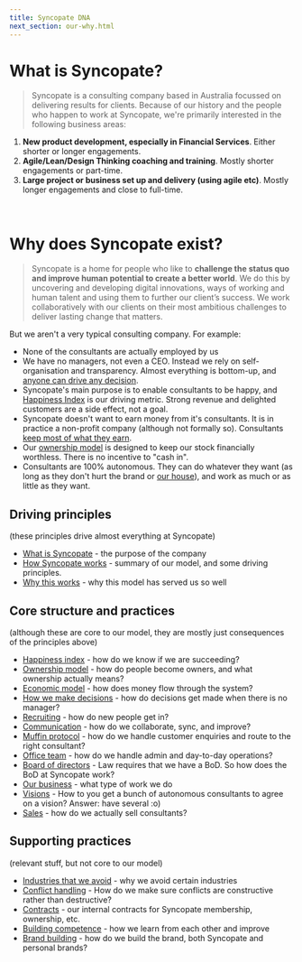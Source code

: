 ```yaml
---
title: Syncopate DNA
next_section: our-why.html
---
```


What is Syncopate?
==================

> Syncopate is a consulting company based in Australia focussed on delivering results for clients. Because of our history and the people who happen to work at Syncopate, we're primarily interested in the following business areas:

1.  **New product development, especially in Financial Services**. Either shorter or longer engagements.
2.  **Agile/Lean/Design Thinking coaching and training**. Mostly shorter engagements or part-time.
3.  **Large project or business set up and delivery (using agile etc)**. Mostly longer engagements and close to full-time.


<br>

Why does Syncopate exist?
========================================

> Syncopate is a home for people who like to **challenge the status quo and improve human potential to create a better world**. 
We do this by uncovering and developing digital innovations, ways of working and human talent and using them to further our client’s success. We work collaboratively with our clients on their most ambitious challenges to deliver lasting change that matters. 

But we aren't a very typical consulting company. For example:

-   None of the consultants are actually employed by us
-   We have no managers, not even a CEO. Instead we rely on self-organisation and transparency. Almost everything is bottom-up, and [anyone can drive any decision](decisions.html).
-   Syncopate's main purpose is to enable consultants to be happy, and [Happiness Index](happiness-index.html) is our driving metric. Strong revenue and delighted customers are a side effect, not a goal.
-   Syncopate doesn't want to earn money from it's consultants. It is in practice a non-profit company (although not formally so). Consultants [keep most of what they earn](economic-model.html).
-   Our [ownership model](ownership-model.html) is designed to keep our stock financially worthless. There is no incentive to "cash in".
-   Consultants are 100% autonomous. They can do whatever they want (as long as they don't hurt the brand or [our house](what-is-syncopate.html)), and work as much or as little as they want.

Driving principles
------------------

(these principles drive almost everything at Syncopate)

-   [What is Syncopate](our-why.html) - the purpose of the company
-   [How Syncopate works](how-Syncopate-works.html) - summary of our model, and some driving principles.
-   [Why this works](why-this-works.html) - why this model has served us so well

Core structure and practices
------------------

(although these are core to our model, they are mostly just consequences of the principles above)

-   [Happiness index](happiness-index.html) - how do we know if we are succeeding?
-   [Ownership model](ownership-model.html) - how do people become owners, and what ownership actually means?
-   [Economic model](economic-model.html) - how does money flow through the system?
-   [How we make decisions](decisions.html) - how do decisions get made when there is no manager?
-   [Recruiting](recruiting.html) - how do new people get in?
-   [Communication](communication.html) - how do we collaborate, sync, and improve?
-   [Muffin protocol](muffin-protocol.html) - how do we handle customer enquiries and route to the right consultant?
-   [Office team](office-team.html) - how do we handle admin and day-to-day operations?
-   [Board of directors](board.html) - Law requires that we have a BoD. So how does the BoD at Syncopate work?
-   [Our business](our-business.html) - what type of work we do
-   [Visions](visions.html) - How to you get a bunch of autonomous consultants to agree on a vision? Answer: have several :o)
-   [Sales](sales.html) - how do we actually sell consultants?

Supporting practices
------------------

(relevant stuff, but not core to our model)

-   [Industries that we avoid](industries-that-we-avoid.html) - why we avoid certain industries
-   [Conflict handling](conflict-handling.html) - How do we make sure conflicts are constructive rather than destructive?
-   [Contracts](contracts.html) - our internal contracts for Syncopate membership, ownership, etc.
-   [Building competence](building-competence.html) - how we learn from each other and improve
-   [Brand building](brand-building.html) - how do we build the brand, both Syncopate and personal brands?
